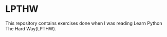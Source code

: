 # LPTHW
This repository contains exercises done when I was reading Learn Python The Hard Way(LPTHW).
